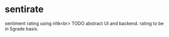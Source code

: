 # sentirate
sentiment rating using nltk<br\>
TODO
abstract UI and backend.
rating to be in 5grade basis.
